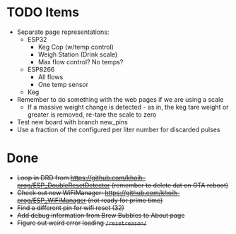 # TODO Items

- Separate page representations:
    - ESP32
        - Keg Cop (w/temp control)
        - Weigh Station (Drink scale)
        - Max flow control?  No temps?
    - ESP8266
        - All flows
        - One temp sensor
    - Keg
- Remember to do something with the web pages if we are using a scale
    - If a massive weight change is detected - as in, the keg tare weight or greater is removed, re-tare the scale to zero
- Test new board with branch new_pins
- Use a fraction of the configured per liter number for discarded pulses

# Done

- ~~Loop in DRD from https://github.com/khoih-prog/ESP_DoubleResetDetector (remember to delete dat on OTA reboot)~~
- ~~Check out new WiFiManager: https://github.com/khoih-prog/ESP_WiFiManager (not ready for prime time)~~
- ~~Find a different pin for wifi reset (32)~~
- ~~Add debug information from Brew Bubbles to About page~~
- ~~Figure out weird error loading `/resetreason/`~~
